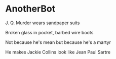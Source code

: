 AnotherBot
==========

J. Q. Murder wears sandpaper suits

Broken glass in pocket, barbed wire boots

Not because he's mean but because he's a martyr

He makes Jackie Collins look like Jean Paul Sartre 
